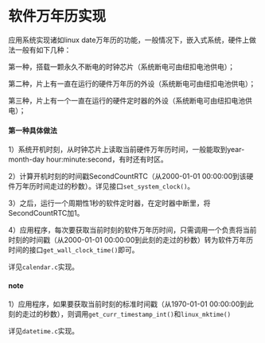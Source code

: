 # 软件万年历实现

应用系统实现诸如linux date万年历的功能，一般情况下，嵌入式系统，硬件上做法一般有如下几种：

第一种，搭载一颗永久不断电的时钟芯片（系统断电可由纽扣电池供电）；

第二种，片上有一直在运行的硬件万年历的外设（系统断电可由纽扣电池供电）；

第三种，片上有一个一直在运行的硬件定时器的外设（系统断电可由纽扣电池供电）；



#### 第一种具体做法

1）系统开机时刻，从时钟芯片上读取当前硬件万年历时间，一般能取到year-month-day hour:minute:second，有时还有时区。

2）计算开机时刻的时间戳SecondCountRTC（从2000-01-01 00:00:00到该硬件万年历时间走过的秒数）。详见接口`set_system_clock()`。

3）之后，运行一个周期性1秒的软件定时器，在定时器中断里，将SecondCountRTC加1。

4）应用程序，每次要获取当前时刻的软件万年历时间，只需调用一个负责将当前时刻的时间戳（从2000-01-01 00:00:00到此刻的走过的秒数）转为软件万年历时间的接口`get_wall_clock_time()`即可。


详见`calendar.c`实现。


#### note
1）应用程序，如果要获取当前时刻的标准时间戳（从1970-01-01 00:00:00到此刻的走过的秒数），则调用`get_curr_timestamp_int()`和`linux_mktime()`

详见`datetime.c`实现。


